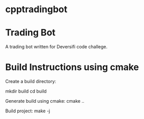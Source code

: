 # cpptradingbot
Trading Bot
===========

A trading bot written for Deversifi code challege.

Build Instructions using cmake
==============================

Create a build directory:

mkdir build
cd build

Generate build using cmake:
cmake ..

Build project:
make -j


